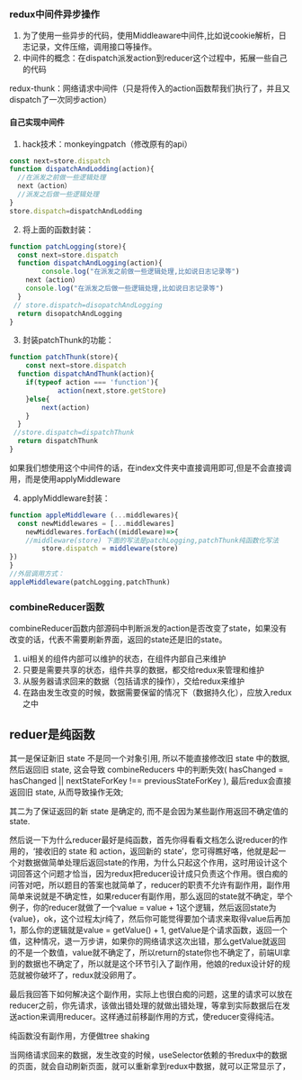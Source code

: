 ### redux中间件异步操作

1. 为了使用一些异步的代码，使用Middleaware中间件,比如说cookie解析，日志记录，文件压缩，调用接口等操作。
2. 中间件的概念：在dispatch派发action到reducer这个过程中，拓展一些自己的代码

redux-thunk：网络请求中间件（只是将传入的action函数帮我们执行了，并且又dispatch了一次同步action）

#### 自己实现中间件

1. hack技术：monkeyingpatch（修改原有的api）

```js
const next=store.dispatch
function dispatchAndLodding(action){
  //在派发之前做一些逻辑处理
  next（action）
  //派发之后做一些逻辑处理
}
store.dispatch=dispatchAndLodding
```

2. 将上面的函数封装： 

```js
function patchLogging(store){
  const next=store.dispatch
  function dispatchAndLogging(action){
		console.log("在派发之前做一些逻辑处理,比如说日志记录等")
  	next（action）
    console.log("在派发之后做一些逻辑处理,比如说日志记录等")
  }
 // store.dispatch=disopatchAndLogging
  return disopatchAndLogging
}
```

3. 封装patchThunk的功能：

```js
function patchThunk(store){
	const next=store.dispatch
  function dispatchAndThunk(action){
    if(typeof action === 'function'){
			action(next,store.getStore)
    }else{
    	next(action)  
    }
  } 
 //store.dispatch=dispatchThunk
  return dispatchThunk
}
```

如果我们想使用这个中间件的话，在index文件夹中直接调用即可,但是不会直接调用，而是使用applyMiddleware 

4. applyMiddleware封装：

```js
function appleMiddleware (...middlewares){
  const newMiddlewares = [...middlewares]
	newMiddlewares.forEach((middleware)=>{
    //middleware(store) 下面的写法是patchLogging,patchThunk纯函数化写法
		store.dispatch = middleware(store)
})
}
//外层调用方式：
appleMiddleware(patchLogging,patchThunk)
```



### combineReducer函数

combineReducer函数内部源码中判断派发的action是否改变了state，如果没有改变的话，代表不需要刷新界面，返回的state还是旧的state。

1. ui相关的组件内部可以维护的状态，在组件内部自己来维护
2. 只要是需要共享的状态，组件共享的数据，都交给redux来管理和维护
3. 从服务器请求回来的数据（包括请求的操作），交给redux来维护
4. 在路由发生改变的时候，数据需要保留的情况下（数据持久化），应放入redux之中



## reduer是纯函数

其一是保证新旧 state 不是同一个对象引用, 所以不能直接修改旧 state 中的数据, 然后返回旧 state, 这会导致 combineReducers 中的判断失效( hasChanged = hasChanged || nextStateForKey !== previousStateForKey ), 最后redux会直接返回旧 state, 从而导致操作无效;

其二为了保证返回的新 state 是确定的, 而不是会因为某些副作用返回不确定值的 state.

然后说一下为什么reducer最好是纯函数，首先你得看看文档怎么说reducer的作用的，‘接收旧的 state 和 action，返回新的 state’，您可得瞧好咯，他就是起一个对数据做简单处理后返回state的作用，为什么只起这个作用，这时用设计这个词回答这个问题才恰当，因为redux把reducer设计成只负责这个作用。很白痴的问答对吧，所以题目的答案也就简单了，reducer的职责不允许有副作用，副作用简单来说就是不确定性，如果reducer有副作用，那么返回的state就不确定，举个例子，你的reducer就做了一个value = value + 1这个逻辑，然后返回state为{value}，ok，这个过程太jr纯了，然后你可能觉得要加个请求来取得value后再加1，那么你的逻辑就是value = getValue() + 1, getValue是个请求函数，返回一个值，这种情况，退一万步讲，如果你的网络请求这次出错，那么getValue就返回的不是一个数值，value就不确定了，所以return的state你也不确定了，前端UI拿到的数据也不确定了，所以就是这个环节引入了副作用，他娘的redux设计好的规范就被你破坏了，redux就没卵用了。

最后我回答下如何解决这个副作用，实际上也很白痴的问题，这里的请求可以放在reducer之前，你先请求，该做出错处理的就做出错处理，等拿到实际数据后在发送action来调用reducer。这样通过前移副作用的方式，使reducer变得纯洁。

纯函数没有副作用，方便做tree shaking

当网络请求回来的数据，发生改变的时候，useSelector依赖的书redux中的数据的页面，就会自动刷新页面，就可以重新拿到redux中数据，就可以正常显示了，
